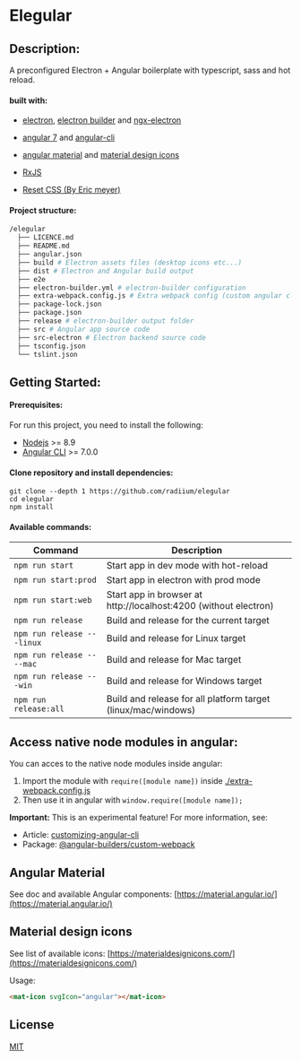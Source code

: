 # Elegular

## Description:
A preconfigured Electron + Angular boilerplate with typescript, sass and hot reload.

#### built with:

- [electron](https://electron.atom.io/), [electron builder](https://github.com/electron-userland/electron-builder/) and [ngx-electron](https://github.com/ThorstenHans/ngx-electron)
- [angular 7](https://angular.io/) and [angular-cli](https://cli.angular.io)
- [angular material](https://material.angular.io/) and [material design icons](https://materialdesignicons.com/)

- [RxJS](http://reactivex.io/rxjs/)
- [Reset CSS (By Eric meyer)](    http://meyerweb.com/eric/tools/css/reset/)

#### Project structure:
```bash
/elegular
  ├── LICENCE.md
  ├── README.md
  ├── angular.json
  ├── build # Electron assets files (desktop icons etc...)
  ├── dist # Electron and Angular build output
  ├── e2e
  ├── electron-builder.yml # electron-builder configuration
  ├── extra-webpack.config.js # Extra webpack config (custom angular cli build)
  ├── package-lock.json
  ├── package.json
  ├── release # electron-builder output folder 
  ├── src # Angular app source code
  ├── src-electron # Electron backend source code
  ├── tsconfig.json
  └── tslint.json
```

## Getting Started:

#### Prerequisites:
For run this project, you need to install the following:  
- [Nodejs](https://nodejs.org) >= 8.9   
- [Angular CLI](https://cli.angular.io) >= 7.0.0  


#### Clone repository and install dependencies:
```
git clone --depth 1 https://github.com/radiium/elegular
cd elegular
npm install
```


#### Available commands:

| Command | Description |
|---------|-------------|
| `npm run start` | Start app in dev mode with hot-reload  |
| `npm run start:prod` | Start app in electron with prod mode |
| `npm run start:web` | Start app in browser at http://localhost:4200 (without electron) |
| `npm run release` | Build and release for the current target |
| `npm run release -- -linux` | Build and release for Linux target |
| `npm run release -- --mac` | Build and release for Mac target |
| `npm run release -- -win` | Build and release for Windows  target|
| `npm run release:all` | Build and release for all platform target (linux/mac/windows) |


## Access native node modules in angular:

You can acces to the native node modules inside angular:
1. Import the module with ```require([module name])``` inside [./extra-webpack.config.js](./extra-webpack.config.js)
2. Then use it in angular with ```window.require([module name]);```

**Important:** This is an experimental feature! 
For more information, see:
- Article: [customizing-angular-cli](https://codeburst.io/customizing-angular-cli-6-build-an-alternative-to-ng-eject-a48304cd3b21)
- Package: [@angular-builders/custom-webpack](https://github.com/meltedspark/angular-builders/tree/master/packages/custom-webpack)

## Angular Material
See doc and available Angular components: [https://material.angular.io/](https://material.angular.io/)



## Material design icons
See list of available icons: [https://materialdesignicons.com/](https://materialdesignicons.com/)

Usage:
```html
<mat-icon svgIcon="angular"></mat-icon>
```



## License

[MIT](LICENCE.md)
